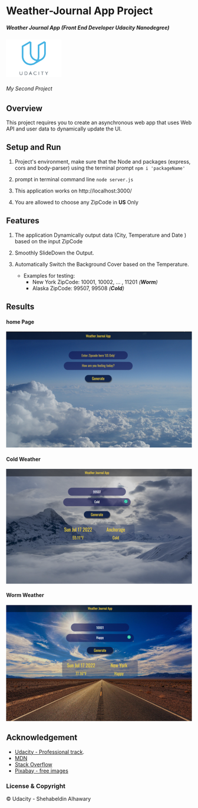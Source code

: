 # Weather-Journal App Project

##### Weather Journal App (Front End Developer Udacity Nanodegree)

<img src="media/udacity-review-logo-big.o.png" width= 150px>

###### _My Second Project_

## Overview

This project requires you to create an asynchronous web app that uses Web API and user data to dynamically update the UI.

## Setup and Run

1. Project's environment, make sure that the Node and packages (express, cors and body-parser) using the terminal prompt `npm i 'packageName'`

2. prompt in terminal command line `node server.js`
3. This application works on http://localhost:3000/
4. You are allowed to choose any ZipCode in **US** Only

## Features

1.  The application Dynamically output data (City, Temperature and Date ) based on the input ZipCode

2.  Smoothly SlideDown the Output.

3.  Automatically Switch the Background Cover based on the Temperature.
    - Examples for testing:
      - New York ZipCode: 10001, 10002, ... , 11201 _(**Worm**)_
      - Alaska ZipCode: 99507, 99508 _(**Cold**)_

## Results

#### home Page

<img src="./media/home.png">

#### Cold Weather

<img src="./media/cold.png">

#### Worm Weather

<img src="./media/hot.png">

## Acknowledgement

- [Udacity - Professional track](https://www.udacity.com "Udacity").
- [MDN](https://developer.mozilla.org/en-US/ "Mozilla Developer Network")
- [Stack Overflow](https://stackoverflow.com/ "Stack Overflow")
- [Pixabay - free images](https://pixabay.com/)

### License & Copyright

© Udacity - Shehabeldin Alhawary
